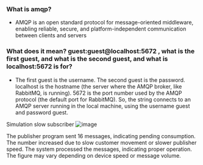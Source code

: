 
### What is amqp?
- AMQP is an open standard protocol for message-oriented middleware, enabling reliable, secure, and platform-independent communication between clients and servers

### What does it mean? guest:guest@localhost:5672 , what is the first guest, and what is the second guest, and what is localhost:5672 is for? 

- The first guest is the username. The second guest is the password. localhost is the hostname (the server where the AMQP broker, like RabbitMQ, is running). 5672 is the port number used by the AMQP protocol (the default port for RabbitMQ). So, the string connects to an AMQP server running in the local machine, using the username guest and password guest.

Simulation slow subscriber
![image](https://github.com/user-attachments/assets/70947954-2a2c-4b68-bd9a-228735e6431c)

The publisher program sent 16 messages, indicating pending consumption. The number increased due to slow customer movement or slower publisher speed. The system processed the messages, indicating proper operation. The figure may vary depending on device speed or message volume.


